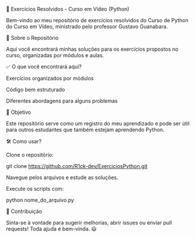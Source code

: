 📌 Exercícios Resolvidos - Curso em Vídeo (Python)

Bem-vindo ao meu repositório de exercícios resolvidos do Curso de Python do Curso em Vídeo, ministrado pelo professor Gustavo Guanabara.

📂 Sobre o Repositório

Aqui você encontrará minhas soluções para os exercícios propostos no curso, organizadas por módulos e aulas.

✅ O que você encontrará aqui?

Exercícios organizados por módulos

Código bem estruturado

Diferentes abordagens para alguns problemas

🚀 Objetivo

Este repositório serve como um registro do meu aprendizado e pode ser útil para outros estudantes que também estejam aprendendo Python.

🛠 Como usar?

Clone o repositório:

git clone https://github.com/R1ck-dev/ExerciciosPython.git

Navegue pelos arquivos e estude as soluções.

Execute os scripts com:

python nome_do_arquivo.py

🤝 Contribuição

Sinta-se à vontade para sugerir melhorias, abrir issues ou enviar pull requests! Toda ajuda é bem-vinda. 😃